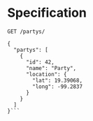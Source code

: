 # Specification

`GET /partys/`

```
{
  "partys": [
    {
      "id": 42,
      "name": "Party",
      "location": {
        "lat": 19.39068,
        "long": -99.2837
      }
    }
  ]
}```
